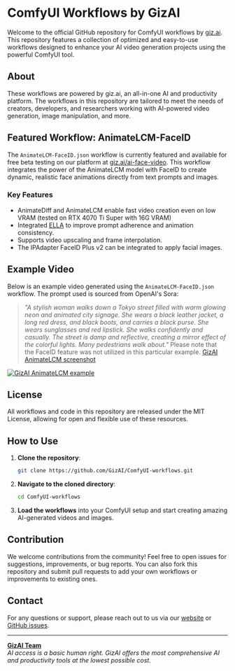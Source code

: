 # ComfyUI Workflows by GizAI

Welcome to the official GitHub repository for ComfyUI workflows by [giz.ai](https://www.giz.ai/). This repository features a collection of optimized and easy-to-use workflows designed to enhance your AI video generation projects using the powerful ComfyUI tool.

## About

These workflows are powered by giz.ai, an all-in-one AI and productivity platform. The workflows in this repository are tailored to meet the needs of creators, developers, and researchers working with AI-powered video generation, image manipulation, and more.

## Featured Workflow: AnimateLCM-FaceID

The `AnimateLCM-FaceID.json` workflow is currently featured and available for free beta testing on our platform at [giz.ai/ai-face-video](https://www.giz.ai/ai-face-video/). This workflow integrates the power of the AnimateLCM model with FaceID to create dynamic, realistic face animations directly from text prompts and images. 

### Key Features
* AnimateDiff and AnimateLCM enable fast video creation even on low VRAM (tested on RTX 4070 Ti Super with 16G VRAM)
* Integrated [ELLA](https://github.com/TencentQQGYLab/ComfyUI-ELLA) to improve prompt adherence and animation consistency.
* Supports video upscaling and frame interpolation.
* The IPAdapter FaceID Plus v2 can be integrated to apply facial images.

## Example Video

Below is an example video generated using the `AnimateLCM-FaceID.json` workflow. The prompt used is sourced from OpenAI's Sora:

> *"A stylish woman walks down a Tokyo street filled with warm glowing neon and animated city signage. She wears a black leather jacket, a long red dress, and black boots, and carries a black purse. She wears sunglasses and red lipstick. She walks confidently and casually. The street is damp and reflective, creating a mirror effect of the colorful lights. Many pedestrians walk about."*
Please note that the FaceID feature was not utilized in this particular example.
[GizAI AnimateLCM screenshot](screenshots/AnimateLCM-FaceID-workflow.webp)

[![GizAI AnimateLCM example](https://img.youtube.com/vi/Vjpd8e-Tlp8/0.jpg)](https://www.youtube.com/shorts/Vjpd8e-Tlp8)

## License

All workflows and code in this repository are released under the MIT License, allowing for open and flexible use of these resources.

## How to Use

1. **Clone the repository**:
   ```bash
   git clone https://github.com/GizAI/ComfyUI-workflows.git
   ```

2. **Navigate to the cloned directory**:
   ```bash
   cd ComfyUI-workflows
   ```

3. **Load the workflows** into your ComfyUI setup and start creating amazing AI-generated videos and images.

## Contribution

We welcome contributions from the community! Feel free to open issues for suggestions, improvements, or bug reports. You can also fork this repository and submit pull requests to add your own workflows or improvements to existing ones.

## Contact

For any questions or support, please reach out to us via our [website](https://www.giz.ai/) or [GitHub issues](https://github.com/GizAI/ComfyUI-workflows/issues).

---

**[GizAI Team](https://www.giz.ai/)**  
*AI access is a basic human right. GizAI offers the most comprehensive AI and productivity tools at the lowest possible cost.*
